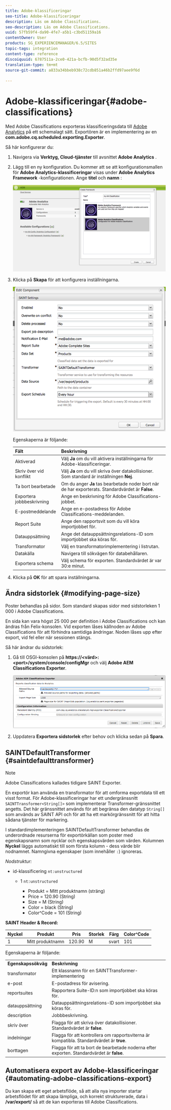 ```yaml
---
title: Adobe-klassificeringar
seo-title: Adobe-klassificeringar
description: Läs om Adobe Classifications.
seo-description: Läs om Adobe Classifications.
uuid: 57fb59f4-da90-4fe7-a5b1-c3bd51159a16
contentOwner: User
products: SG_EXPERIENCEMANAGER/6.5/SITES
topic-tags: integration
content-type: reference
discoiquuid: 6787511a-2ce0-421a-bcfb-90d5f32ad35e
translation-type: tm+mt
source-git-commit: a833a34bbeb938c72cdb851a46b2ffd97aee9f6d

---
```



# Adobe-klassificeringar{#adobe-classifications}

Med Adobe Classifications exporteras klassificeringsdata till [Adobe Analytics](/help/sites-administering/adobeanalytics.md) på ett schemalagt sätt. Exportören är en implementering av en **com.adobe.cq.scheduled.exporting.Exporter**.

Så här konfigurerar du:

1. Navigera via **Verktyg, Cloud-tjänster** till avsnittet **Adobe Analytics** .
1. Lägg till en ny konfiguration. Du kommer att se att konfigurationsmallen för **Adobe Analytics-klassificeringar** visas under **Adobe Analytics Framework** -konfigurationen. Ange **titel** och **namn** :

   ![aa-25](assets/aa-25.png)

1. Klicka på **Skapa** för att konfigurera inställningarna.

   ![chlimage_1](assets/chlimage_1a.png)

   Egenskaperna är följande:

   | **Fält** | **Beskrivning** |
   |---|---|
   | Aktiverad | Välj **Ja** om du vill aktivera inställningarna för Adobe-klassificeringar. |
   | Skriv över vid konflikt | Välj **Ja** om du vill skriva över datakollisioner. Som standard är inställningen **Nej**. |
   | Ta bort bearbetade | Om du anger **Ja** tas bearbetade noder bort när de har exporterats. Standardvärdet är **False**. |
   | Exportera jobbbeskrivning | Ange en beskrivning för Adobe Classifications-jobbet. |
   | E-postmeddelande | Ange en e-postadress för Adobe Classifications-meddelanden. |
   | Report Suite | Ange den rapportsvit som du vill köra importjobbet för. |
   | Datauppsättning | Ange det datauppsättningsrelations-ID som importjobbet ska köras för. |
   | Transformator | Välj en transformatorimplementering i listrutan. |
   | Datakälla | Navigera till sökvägen för databehållaren. |
   | Exportera schema | Välj schema för exporten. Standardvärdet är var 30:e minut. |

1. Klicka på **OK** för att spara inställningarna.

## Ändra sidstorlek {#modifying-page-size}

Poster behandlas på sidor. Som standard skapas sidor med sidstorleken 1 000 i Adobe Classifications.

En sida kan vara högst 25 000 per definition i Adobe Classifications och kan ändras från Felix-konsolen. Vid exporten låses källnoden av Adobe Classifications för att förhindra samtidiga ändringar. Noden låses upp efter export, vid fel eller när sessionen stängs.

Så här ändrar du sidstorlek:

1. Gå till OSGI-konsolen på **https://&lt;värd>:&lt;port>/system/console/configMgr** och välj **Adobe AEM Classifications Exporter**.

   ![aa-26](assets/aa-26.png)

1. Uppdatera **Exportera sidstorlek** efter behov och klicka sedan på **Spara**.

## SAINTDefaultTransformer {#saintdefaulttransformer}

>[!NOTE]
>
>Adobe Classifications kallades tidigare SAINT Exporter.

En exportör kan använda en transformator för att omforma exportdata till ett visst format. För Adobe-klassificeringar har ett undergränssnitt `SAINTTransformer<String[]>` som implementerar Transformer-gränssnittet angetts. Det här gränssnittet används för att begränsa den datatyp `String[]` som används av SAINT API och för att ha ett markörgränssnitt för att hitta sådana tjänster för markering.

I standardimplementeringen SAINTDefaultTransformer behandlas de underordnade resurserna för exportörkällan som poster med egenskapsnamn som nycklar och egenskapsvärden som värden. Kolumnen **Nyckel** läggs automatiskt till som första kolumn - dess värde blir nodnamnet. Namngivna egenskaper (som innehåller `:`) ignoreras.

*Nodstruktur:*

* id-klassificering `nt:unstructured`

   * 1 `nt:unstructured`

      * Produkt = Mitt produktnamn (sträng)
      * Price = 120.90 (String)
      * Size = M (String)
      * Color = black (String)
      * Color^Code = 101 (String)

**SAINT Header &amp; Record:**

| **Nyckel** | **Produkt** | **Pris** | **Storlek** | **Färg** | **Color^Code** |
|---|---|---|---|---|---|
| 1 | Mitt produktnamn | 120.90 | M | svart | 101 |

Egenskaperna är följande:

<table>
 <tbody>
  <tr>
   <td><strong>Egenskapssökväg</strong></td>
   <td><strong>Beskrivning</strong></td>
  </tr>
  <tr>
   <td>transformator</td>
   <td>Ett klassnamn för en SAINTTransformer-implementering</td>
  </tr>
  <tr>
   <td>e-post</td>
   <td>E-postadress för avisering.</td>
  </tr>
  <tr>
   <td>reportsuites</td>
   <td>Rapportera Suite-ID:n som importjobbet ska köras för. </td>
  </tr>
  <tr>
   <td>datauppsättning</td>
   <td>Datauppsättningsrelations-ID som importjobbet ska köras för. </td>
  </tr>
  <tr>
   <td>description</td>
   <td>Jobbbeskrivning. <br /> </td>
  </tr>
  <tr>
   <td>skriv över</td>
   <td>Flagga för att skriva över datakollisioner. Standardvärdet är <strong>false</strong>.</td>
  </tr>
  <tr>
   <td>indelningar</td>
   <td>Flagga för att kontrollera om rapportsviterna är kompatibla. Standardvärdet är <strong>true</strong>.</td>
  </tr>
  <tr>
   <td>borttagen</td>
   <td>Flagga för att ta bort de bearbetade noderna efter exporten. Standardvärdet är <strong>false</strong>.</td>
  </tr>
 </tbody>
</table>

## Automatisera export av Adobe-klassificeringar {#automating-adobe-classifications-export}

Du kan skapa ett eget arbetsflöde, så att alla nya importer startar arbetsflödet för att skapa lämpliga, och korrekt strukturerade, data i **/var/export/** så att de kan exporteras till Adobe Classifications.
